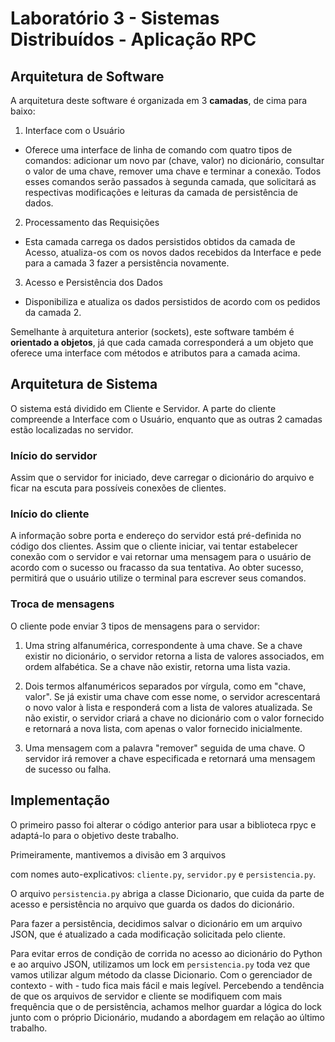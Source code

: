 # Laboratório 3 - Sistemas Distribuídos - Aplicação RPC

## Arquitetura de Software

A arquitetura deste software é organizada em 3 **camadas**, de cima para baixo:

1. Interface com o Usuário
* Oferece uma interface de linha de comando com quatro tipos de comandos: adicionar um novo par (chave, valor) no dicionário, consultar o valor de uma chave, remover uma chave e terminar a conexão. Todos esses comandos serão passados à segunda camada, que solicitará as respectivas modificações e leituras da camada de persistência de dados.

2. Processamento das Requisições
* Esta camada carrega os dados persistidos obtidos da camada de Acesso, atualiza-os com os novos dados recebidos da Interface e pede para a camada 3 fazer a persistência novamente.

3. Acesso e Persistência dos Dados
* Disponibiliza e atualiza os dados persistidos de acordo com os pedidos da camada 2.

Semelhante à arquitetura anterior (sockets), este software também é **orientado a objetos**, já que cada camada corresponderá a um objeto que oferece uma interface com métodos e atributos para a camada acima.

## Arquitetura de Sistema

O sistema está dividido em Cliente e Servidor. A parte do cliente compreende a Interface com o Usuário, enquanto que as outras 2 camadas estão localizadas no servidor.

### Início do servidor

Assim que o servidor for iniciado, deve carregar o dicionário do arquivo e ficar na escuta para possíveis conexões de clientes.

### Início do cliente

A informação sobre porta e endereço do servidor está pré-definida no código dos clientes. Assim que o cliente iniciar, vai tentar estabelecer conexão com o servidor e vai retornar uma mensagem para o usuário de acordo com o sucesso ou fracasso da sua tentativa. Ao obter sucesso, permitirá que o usuário utilize o terminal para escrever seus comandos.

### Troca de mensagens

O cliente pode enviar 3 tipos de mensagens para o servidor:

1. Uma string alfanumérica, correspondente à uma chave. Se a chave existir no dicionário, o servidor retorna a lista de valores associados, em ordem alfabética. Se a chave não existir, retorna uma lista vazia. 

2. Dois termos alfanuméricos separados por vírgula, como em "chave, valor". Se já existir uma chave com esse nome, o servidor acrescentará o novo valor à lista e responderá com a lista de valores atualizada. Se não existir, o servidor criará a chave no dicionário com o valor fornecido e retornará a nova lista, com apenas o valor fornecido inicialmente.

3. Uma mensagem com a palavra "remover" seguida de uma chave. O servidor irá remover a chave especificada e retornará uma mensagem de sucesso ou falha.

## Implementação 

O primeiro passo foi alterar o código anterior para usar a biblioteca rpyc e adaptá-lo para o objetivo deste trabalho.

Primeiramente, mantivemos a divisão em 3 arquivos

 com nomes auto-explicativos: `cliente.py`, `servidor.py` e `persistencia.py`.

O arquivo `persistencia.py` abriga a classe Dicionario, que cuida da parte de acesso e persistência no arquivo que guarda os dados do dicionário.

Para fazer a persistência, decidimos salvar o dicionário em um arquivo JSON, que é atualizado a cada modificação solicitada pelo cliente.

Para evitar erros de condição de corrida no acesso ao dicionário do Python e ao arquivo JSON, utilizamos um lock em `persistencia.py` toda vez que vamos utilizar algum método da classe Dicionario. Com o gerenciador de contexto - with - tudo fica mais fácil e mais legível. Percebendo a tendência de que os arquivos de servidor e cliente se modifiquem com mais frequência que o
de persistência, achamos melhor guardar a lógica do lock junto com o próprio Dicionário, mudando a abordagem em relação ao último trabalho.




